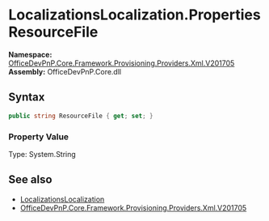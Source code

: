 # LocalizationsLocalization.Properties ResourceFile
  

**Namespace:** [OfficeDevPnP.Core.Framework.Provisioning.Providers.Xml.V201705](OfficeDevPnP.Core.Framework.Provisioning.Providers.Xml.V201705.md)  
**Assembly:** OfficeDevPnP.Core.dll  
## Syntax
```C#
public string ResourceFile { get; set; }
```

### Property Value
Type: System.String  

## See also
- [LocalizationsLocalization](OfficeDevPnP.Core.Framework.Provisioning.Providers.Xml.V201705.LocalizationsLocalization.md) 
- [OfficeDevPnP.Core.Framework.Provisioning.Providers.Xml.V201705](OfficeDevPnP.Core.Framework.Provisioning.Providers.Xml.V201705.md) 
